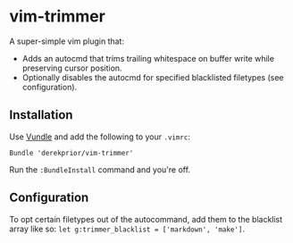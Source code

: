 # vim-trimmer

A super-simple vim plugin that:
* Adds an autocmd that trims trailing whitespace on buffer write while
  preserving cursor position.
* Optionally disables the autocmd for specified blacklisted filetypes (see
  configuration).

## Installation

Use [Vundle][v] and add the following to your `.vimrc`:

```
Bundle 'derekprior/vim-trimmer'
```

Run the `:BundleInstall` command and you're off.

## Configuration
To opt certain filetypes out of the autocommand, add them to the blacklist
array like so: `let g:trimmer_blacklist = ['markdown', 'make']`.

[v]:https://github.com/gmarik/vundle
